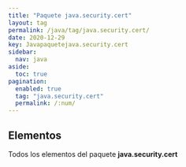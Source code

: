 ```yaml
---
title: "Paquete java.security.cert"
layout: tag
permalink: /java/tag/java.security.cert/
date: 2020-12-29
key: Javapaquetejava.security.cert
sidebar: 
  nav: java
aside: 
  toc: true
pagination: 
  enabled: true
  tag: "java.security.cert"
  permalink: /:num/
---
```


<h2>Elementos</h2>
Todos los elementos del paquete <strong>java.security.cert</strong>
